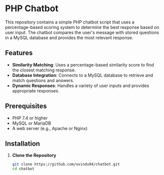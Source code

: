 # PHP Chatbot

This repository contains a simple PHP chatbot script that uses a percentage-based scoring system to determine the best response based on user input. The chatbot compares the user's message with stored questions in a MySQL database and provides the most relevant response.

## Features

- **Similarity Matching**: Uses a percentage-based similarity score to find the closest matching response.
- **Database Integration**: Connects to a MySQL database to retrieve and match questions and answers.
- **Dynamic Responses**: Handles a variety of user inputs and provides appropriate responses.

## Prerequisites

- PHP 7.4 or higher
- MySQL or MariaDB
- A web server (e.g., Apache or Nginx)

## Installation

1. **Clone the Repository**

   ```sh
   git clone https://github.com/uvindu94/chatbot.git
   cd chatbot

